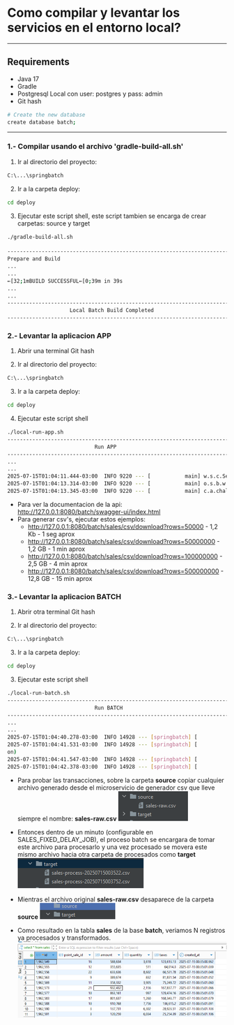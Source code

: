 # Como compilar y levantar los servicios en el entorno local?

---


## Requirements
- Java 17
- Gradle
- Postgresql Local con user: postgres y pass: admin
- Git hash
```bash
# Create the new database
create database batch;
```
---

### 1.- Compilar usando el archivo 'gradle-build-all.sh'

1) Ir al directorio del proyecto:
```bash
C:\...\springbatch
```

2) Ir a la carpeta deploy:
```bash
cd deploy
```

3) Ejecutar este script shell, este script tambien se encarga de crear carpetas: source y target
```bash
./gradle-build-all.sh 

-----------------------------------------------------------------------
Prepare and Build
...
...
←[32;1mBUILD SUCCESSFUL←[0;39m in 39s
...
...
-----------------------------------------------------------------------
                    Local Batch Build Completed
-----------------------------------------------------------------------
```

### 2.- Levantar la aplicacion APP
1) Abrir una terminal Git hash
   
2) Ir al directorio del proyecto:
```bash
C:\...\springbatch
```

3) Ir a la carpeta deploy:
```bash
cd deploy
```

4) Ejecutar este script shell
```bash
./local-run-app.sh 
-----------------------------------------------------------------------
                            Run APP
-----------------------------------------------------------------------
...
...
2025-07-15T01:04:11.444-03:00  INFO 9220 --- [           main] w.s.c.ServletWebServerApplicationContext : Root WebApplicationContext: initialization completed in 3679 ms
2025-07-15T01:04:13.314-03:00  INFO 9220 --- [           main] o.s.b.w.embedded.tomcat.TomcatWebServer  : Tomcat started on port 8080 (http) with context path '/batch'
2025-07-15T01:04:13.345-03:00  INFO 9220 --- [           main] c.a.challenge.app.AppApplication         : Started AppApplication in 6.974 seconds (process running for 8.175)
```

- Para ver la documentacion de la api: http://127.0.0.1:8080/batch/swagger-ui/index.html
- Para generar csv's, ejecutar estos ejemplos:   
  - http://127.0.0.1:8080/batch/sales/csv/download?rows=50000 - 1,2 Kb - 1 seg aprox
  - http://127.0.0.1:8080/batch/sales/csv/download?rows=50000000 - 1,2 GB - 1 min aprox
  - http://127.0.0.1:8080/batch/sales/csv/download?rows=100000000 - 2,5 GB - 4 min aprox
  - http://127.0.0.1:8080/batch/sales/csv/download?rows=500000000 - 12,8 GB - 15 min aprox

### 3.- Levantar la aplicacion BATCH
1) Abrir otra terminal Git hash
   
2) Ir al directorio del proyecto:
```bash
C:\...\springbatch
```

3) Ir a la carpeta deploy:
```bash
cd deploy
```

3) Ejecutar este script shell
```bash
./local-run-batch.sh 
-----------------------------------------------------------------------
                            Run BATCH
-----------------------------------------------------------------------
...
...
2025-07-15T01:04:40.278-03:00  INFO 14928 --- [springbatch] [           main] o.s.o.j.p.SpringPersistenceUnitInfo      : No LoadTimeWeaver setup: ignoring JPA class transformer
2025-07-15T01:04:41.531-03:00  INFO 14928 --- [springbatch] [           main] o.h.e.t.j.p.i.JtaPlatformInitiator       : HHH000489: No JTA platform available (set 'hibernate.transaction.jta.platform' to enable JTA platform integrati
on)
2025-07-15T01:04:41.547-03:00  INFO 14928 --- [springbatch] [           main] j.LocalContainerEntityManagerFactoryBean : Initialized JPA EntityManagerFactory for persistence unit 'dataBatch'
2025-07-15T01:04:42.378-03:00  INFO 14928 --- [springbatch] [           main] c.a.challenge.app.BatchApplication       : Started BatchApplication in 8.251 seconds (process running for 9.194)
```

- Para probar las transacciones, sobre la carpeta **source** copiar cualquier archivo generado desde el microservicio de generador csv que lleve siempre el nombre: **sales-raw.csv**
![img.png](images/folder_source.png)


- Entonces dentro de un minuto (configurable en SALES_FIXED_DELAY_JOB), el proceso batch se encargara de tomar este archivo para procesarlo y 
una vez procesado se movera este mismo archivo hacia otra carpeta de procesados como **target**
![img.png](images/folder_target.png)


- Mientras el archivo original **sales-raw.csv** desaparece de la carpeta **source**
![img.png](images/folder_source_empty.png)


- Como resultado en la tabla **sales** de la base **batch**, veriamos N registros ya procesados y transformados. 
![img.png](images/postgresql.png)
  